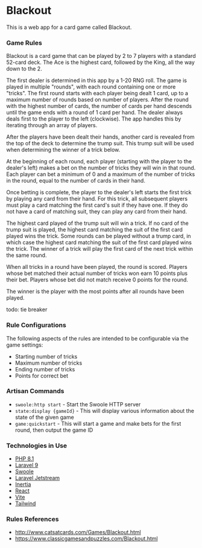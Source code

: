 # Blackout

This is a web app for a card game called Blackout.

### Game Rules

Blackout is a card game that can be played by 2 to 7 players with a standard 52-card deck. 
The Ace is the highest card, followed by the King, all the way down to the 2.

The first dealer is determined in this app by a 1-20 RNG roll. The game is played in multiple "rounds", with each round containing one or more "tricks".
The first round starts with each player being dealt 1 card, up to a maximum number of rounds based on number of players.
After the round with the highest number of cards, the number of cards per hand descends until the game ends with a round of 1 card per hand.
The dealer always deals first to the player to the left (clockwise). The app handles this by iterating through an array of players.

After the players have been dealt their hands, another card is revealed from the top of the deck to determine the trump suit.
This trump suit will be used when determining the winner of a trick below.

At the beginning of each round, each player (starting with the player to the dealer's left) makes a bet on the number of tricks they will win in that round.
Each player can bet a minimum of 0 and a maximum of the number of tricks in the round, equal to the number of cards in their hand.

Once betting is complete, the player to the dealer's left starts the first trick by playing any card from their hand.
For this trick, all subsequent players must play a card matching the first card's suit if they have one. 
If they do not have a card of matching suit, they can play any card from their hand.

The highest card played of the trump suit will win a trick. If no card of the trump suit is played, the highest card matching the suit of the first card played wins the trick.
Some rounds can be played without a trump card, in which case the highest card matching the suit of the first card played wins the trick.
The winner of a trick will play the first card of the next trick within the same round.

When all tricks in a round have been played, the round is scored. Players whose bet matched their actual number of tricks won earn 10 points plus their bet.
Players whose bet did not match receive 0 points for the round.

The winner is the player with the most points after all rounds have been played.

todo: tie breaker

### Rule Configurations

The following aspects of the rules are intended to be configurable via the game settings:
* Starting number of tricks
* Maximum number of tricks
* Ending number of tricks
* Points for correct bet

### Artisan Commands
* `swoole:http start` - Start the Swoole HTTP server
* `state:display {gameId}` - This will display various information about the state of the given game
* `game:quickstart` - This will start a game and make bets for the first round, then output the game ID

### Technologies in Use
* [PHP 8.1](https://www.php.net/)
* [Laravel 9](https://laravel.com/)
* [Swoole](https://www.swoole.com/)
* [Laravel Jetstream](https://jetstream.laravel.com/)
* [Inertia](https://inertiajs.com/)
* [React](https://reactjs.org/)
* [Vite](https://vitejs.dev/)
* [Tailwind](https://tailwindcss.com/)

### Rules References
* http://www.catsatcards.com/Games/Blackout.html
* https://www.classicgamesandpuzzles.com/Blackout.html
